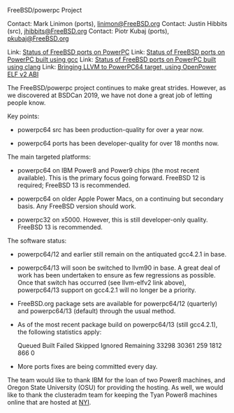 FreeBSD/powerpc Project

Contact: Mark Linimon (ports), <linimon@FreeBSD.org>
Contact: Justin Hibbits (src), <jhibbits@FreeBSD.org>
Contact: Piotr Kubaj (ports), <pkubaj@FreeBSD.org>

Link:	[Status of FreeBSD ports on PowerPC](https://wiki.freebsd.org/powerpc/ports)
Link:	[Status of FreeBSD ports on PowerPC built using gcc](https://wiki.freebsd.org/powerpc/ports/PortsOnGcc)
Link:	[Status of FreeBSD ports on PowerPC built using clang](https://wiki.freebsd.org/powerpc/ports/PortsOnClang)
Link:	[Bringing LLVM to PowerPC64 target, using OpenPower ELF v2 ABI](https://wiki.freebsd.org/powerpc/llvm-elfv2)

The FreeBSD/powerpc project continues to make great strides.  However,
as we discovered at BSDCan 2019, we have not done a great job of letting
people know.

Key points:

 - powerpc64 src has been production-quality for over a year now.

 - powerpc64 ports has been developer-quality for over 18 months now.

The main targeted platforms:

 - powerpc64 on IBM Power8 and Power9 chips (the most recent available).
   This is the primary focus going forward.  FreeBSD 12 is required;
   FreeBSD 13 is recommended.

 - powerpc64 on older Apple Power Macs, on a continuing but secondary
   basis.  Any FreeBSD version should work.

 - powerpc32 on x5000.  However, this is still developer-only quality.
   FreeBSD 13 is recommended.

The software status:

 - powerpc64/12 and earlier still remain on the antiquated gcc4.2.1 in
   base.

 - powerpc64/13 will soon be switched to llvm90 in base.  A great deal
   of work has been undertaken to ensure as few regressions as possible.
   Once that switch has occurred (see llvm-elfv2 link above), powerpc64/13
   support on gcc4.2.1 will no longer be a priority.

 - FreeBSD.org package sets are available for powerpc64/12 (quarterly)
   and powerpc64/13 (default) through the usual method.

 - As of the most recent package build on powerpc64/13 (still gcc4.2.1),
   the following statistics apply:

	Queued 	Built 	Failed 	Skipped 	Ignored 	Remaining
	33298 	30361 	259 	1812	 	866	 	0

 - More ports fixes are being committed every day.

The team would like to thank IBM for the loan of two Power8 machines,
and Oregon State University (OSU) for providing the hosting.  As well,
we would like to thank the clusteradm team for keeping the Tyan Power8
machines online that are hosted at [NYI](https://www.nyi.net).
